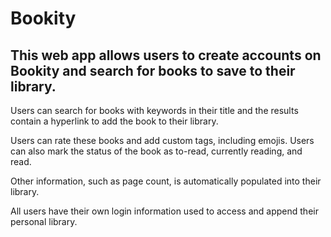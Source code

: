# **Bookity**

## This web app allows users to create accounts on Bookity and search for books to save to their library.

Users can search for books with keywords in their title and the results contain a hyperlink to add the book to their library.

Users can rate these books and add custom tags, including emojis. Users can also mark the status of the book as to-read, currently reading, and read.

Other information, such as page count, is automatically populated into their library.

All users have their own login information used to access and append their personal library.
